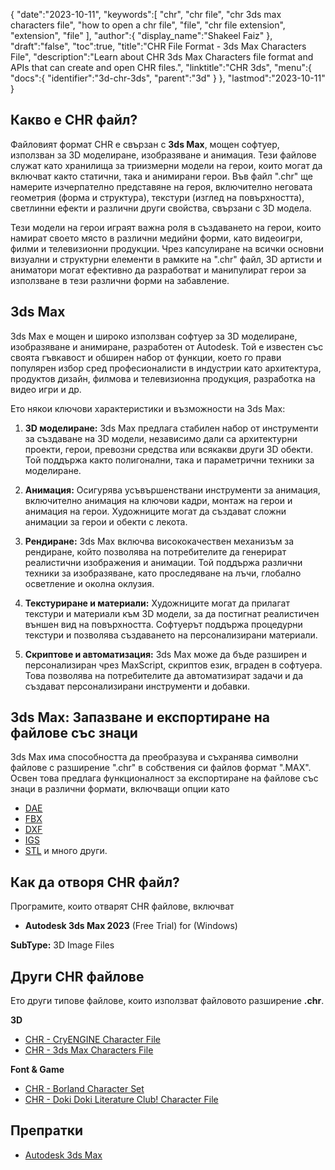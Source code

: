 {
   "date":"2023-10-11",
   "keywords":[
      "chr",
      "chr file",
      "chr 3ds max characters file",
      "how to open a chr file",
      "file",
      "chr file extension",
      "extension",
      "file"
   ],
   "author":{
      "display_name":"Shakeel Faiz"
   },
   "draft":"false",
   "toc":true,
   "title":"CHR File Format - 3ds Max Characters File",
   "description":"Learn about CHR 3ds Max Characters file format and APIs that can create and open CHR files.",
   "linktitle":"CHR 3ds",
   "menu":{
      "docs":{
         "identifier":"3d-chr-3ds",
         "parent":"3d"
      }
   },
   "lastmod":"2023-10-11"
}

## Какво е CHR файл?

Файловият формат CHR е свързан с **3ds Max**, мощен софтуер, използван за 3D моделиране, изобразяване и анимация. Тези файлове служат като хранилища за триизмерни модели на герои, които могат да включват както статични, така и анимирани герои. Във файл ".chr" ще намерите изчерпателно представяне на героя, включително неговата геометрия (форма и структура), текстури (изглед на повърхността), светлинни ефекти и различни други свойства, свързани с 3D модела.

Тези модели на герои играят важна роля в създаването на герои, които намират своето място в различни медийни форми, като видеоигри, филми и телевизионни продукции. Чрез капсулиране на всички основни визуални и структурни елементи в рамките на ".chr" файл, 3D артисти и аниматори могат ефективно да разработват и манипулират герои за използване в тези различни форми на забавление.

## 3ds Max

3ds Max е мощен и широко използван софтуер за 3D моделиране, изобразяване и анимиране, разработен от Autodesk. Той е известен със своята гъвкавост и обширен набор от функции, което го прави популярен избор сред професионалисти в индустрии като архитектура, продуктов дизайн, филмова и телевизионна продукция, разработка на видео игри и др.

Ето някои ключови характеристики и възможности на 3ds Max:

1. **3D моделиране:** 3ds Max предлага стабилен набор от инструменти за създаване на 3D модели, независимо дали са архитектурни проекти, герои, превозни средства или всякакви други 3D обекти. Той поддържа както полигонални, така и параметрични техники за моделиране.
    
2. **Анимация:** Осигурява усъвършенствани инструменти за анимация, включително анимация на ключови кадри, монтаж на герои и анимация на герои. Художниците могат да създават сложни анимации за герои и обекти с лекота.
    
3. **Рендиране:** 3ds Max включва висококачествен механизъм за рендиране, който позволява на потребителите да генерират реалистични изображения и анимации. Той поддържа различни техники за изобразяване, като проследяване на лъчи, глобално осветление и околна оклузия.
    
4. **Текстуриране и материали:** Художниците могат да прилагат текстури и материали към 3D модели, за да постигнат реалистичен външен вид на повърхността. Софтуерът поддържа процедурни текстури и позволява създаването на персонализирани материали.
       
5. **Скриптове и автоматизация:** 3ds Max може да бъде разширен и персонализиран чрез MaxScript, скриптов език, вграден в софтуера. Това позволява на потребителите да автоматизират задачи и да създават персонализирани инструменти и добавки.

## 3ds Max: Запазване и експортиране на файлове със знаци

3ds Max има способността да преобразува и съхранява символни файлове с разширение ".chr" в собствения си файлов формат ".MAX". Освен това предлага функционалност за експортиране на файлове със знаци в различни формати, включващи опции като

- [DAE](/3d/dae/)
- [FBX](/3d/fbx/)
- [DXF](/cad/dxf/)
- [IGS](/cad/igs/)
- [STL](/cad/stl/) и много други.

## Как да отворя CHR файл?

Програмите, които отварят CHR файлове, включват

- **Autodesk 3ds Max 2023** (Free Trial) for (Windows)

**SubType:** 3D Image Files

## Други CHR файлове

Ето други типове файлове, които използват файловото разширение **.chr**.

**3D**
- [CHR - CryENGINE Character File](/3d/chr-cryengine/)
- [CHR - 3ds Max Characters File](/3d/chr-3ds/)

**Font & Game**
- [CHR - Borland Character Set](/font/chr/)
- [CHR - Doki Doki Literature Club! Character File](/game/chr-doki/)

## Препратки
* [Autodesk 3ds Max](https://en.wikipedia.org/wiki/Autodesk_3ds_Max)